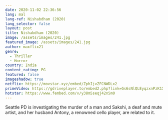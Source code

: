 ```yaml
---
date: 2020-11-02 22:36:56
lang: mal
lang-ref: Nishabdham (2020)
lang_selector: false
layout: post
title: Nishabdham (2020)
image: /assets/images/241.jpg
featured_image: /assets/images/241.jpg
author: maxflix21
genre:
  - Thriller
  - Horror
country: India
content_rating: PG
featured: false
imageshadow: true
netflix: https://movstar.xyz/embed/ZphIjvZFCNWDLx2
primeVideo: https://gdriveplayer.to/embed2.php?link=Gs6sNlQLEyqzxnPzK1X6hgVz58WfbV5F4xWvNsV5X89k1asGHJ9r4%252FOp85bMIdtaEHNaVim%252Fg7aEXZ3EiWyAp0uHwz3E6koXjiJM2AFlHvl0W8GPsfzc7GGBgdgbcfvUaZ8vzO%252BsmLs%252B7vo5smVWEh9ATN96c6rbIHegEkqABwAjWP24rNFYXdJ8BW3IR6SwY%253D
hotstar: https://www.fembed.com/v/y38m5seqj42n5m0
---
```

Seattle PD is investigating the murder of a man and Sakshi, a deaf and mute artist, and her husband Antony, a renowned cello player, are related to it.
